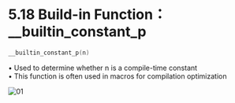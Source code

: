 # 5.18 Build-in Function： __builtin_constant_p



```c
__builtin_constant_p(n)
```

• Used to determine whether n is a compile-time constant  
• This function is often used in macros for compilation optimization  

![01](https://github.com/knightsummon/02-Computer-underlying-programming-and-system-optimization/blob/main/05%20GNU%20C%20Grammar/5.18%20Build-in%20Function%EF%BC%9A%20__builtin_constant_p.assets/01.jpg)
